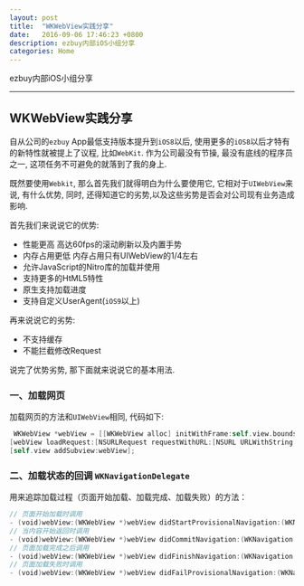 ```yaml
---
layout: post
title:  "WKWebView实践分享"
date:   2016-09-06 17:46:23 +0800
description: ezbuy内部iOS小组分享
categories: Home
---
```


ezbuy内部iOS小组分享

---

## WKWebView实践分享

自从公司的`ezbuy` App最低支持版本提升到`iOS8`以后, 使用更多的`iOS8`以后才特有的新特性就被提上了议程, 比如`WebKit`.
	作为公司最没有节操, 最没有底线的程序员之一, 这项任务不可避免的就落到了我的身上.

既然要使用`Webkit`, 那么首先我们就得明白为什么要使用它, 它相对于`UIWebView`来说, 有什么优势, 同时, 还得知道它的劣势,以及这些劣势是否会对公司现有业务造成影响.

首先我们来说说它的优势:

* 性能更高 高达60fps的滚动刷新以及内置手势
* 内存占用更低 内存占用只有UIWebView的1/4左右
* 允许JavaScript的Nitro库的加载并使用
* 支持更多的HtML5特性
* 原生支持加载进度
* 支持自定义UserAgent(`iOS9`以上)

再来说说它的劣势:

* 不支持缓存
* 不能拦截修改Request

说完了优势劣势, 那下面就来说说它的基本用法.

### 一、加载网页

加载网页的方法和`UIWebView`相同, 代码如下:

```swift
 WKWebView *webView = [[WKWebView alloc] initWithFrame:self.view.bounds];
[webView loadRequest:[NSURLRequest requestWithURL:[NSURL URLWithString:@"http://www.google.com"]]];
[self.view addSubview:webView];
```

### 二、加载状态的回调 `WKNavigationDelegate`

用来追踪加载过程（页面开始加载、加载完成、加载失败）的方法：

```swift
// 页面开始加载时调用
- (void)webView:(WKWebView *)webView didStartProvisionalNavigation:(WKNavigation *)navigation;
// 当内容开始返回时调用
- (void)webView:(WKWebView *)webView didCommitNavigation:(WKNavigation *)navigation;
// 页面加载完成之后调用
- (void)webView:(WKWebView *)webView didFinishNavigation:(WKNavigation *)navigation;
// 页面加载失败时调用
- (void)webView:(WKWebView *)webView didFailProvisionalNavigation:(WKNavigation *)navigation;
```

